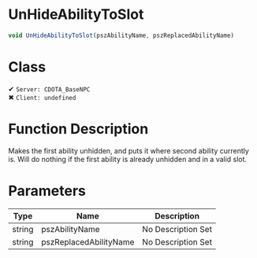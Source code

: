 # UnHideAbilityToSlot
```js
void UnHideAbilityToSlot(pszAbilityName, pszReplacedAbilityName)
```
# Class
✔ `Server: CDOTA_BaseNPC`  
✖ `Client: undefined`  

# Function Description
Makes the first ability unhidden, and puts it where second ability currently is. Will do nothing if the first ability is already unhidden and in a valid slot.
# Parameters
Type|Name|Description
--|--|--
string|pszAbilityName|No Description Set
string|pszReplacedAbilityName|No Description Set

